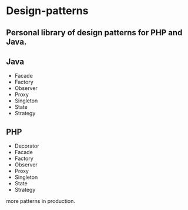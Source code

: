 Design-patterns
===============
Personal library of design patterns for PHP and Java.
-
Java
-
- Facade
- Factory
- Observer
- Proxy
- Singleton
- State
- Strategy

PHP
-
- Decorator
- Facade
- Factory
- Observer
- Proxy
- Singleton
- State
- Strategy

more patterns in production.
